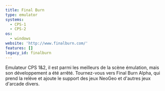 ```yaml
---
title: Final Burn
type: emulator
systems:
  - CPS-1
  - CPS-2
os:
  - windows
website: 'http://www.finalburn.com/'
features: []
legacy_id: finalburn
---
```

Emulateur CPS 1&2, il est parmi les meilleurs de la scène émulation, mais son développement a été arrêté. Tournez-vous vers Final Burn Alpha, qui prend la relève et ajoute le support des jeux NeoGeo et d'autres jeux d'arcade divers.
